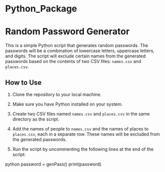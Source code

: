 # Python_Package
# Random Password Generator

This is a simple Python script that generates random passwords. The passwords will be a combination of lowercase letters, uppercase letters, and digits. The script will exclude certain names from the generated passwords based on the contents of two CSV files: `names.csv` and `places.csv`.

## How to Use

1. Clone the repository to your local machine.

2. Make sure you have Python installed on your system.

3. Create two CSV files named `names.csv` and `places.csv` in the same directory as the script.

4. Add the names of people to `names.csv` and the names of places to `places.csv`, each in a separate row. These names will be excluded from the generated passwords.

5. Run the script by uncommenting the following lines at the end of the script:

python  password = genPass()  print(password)
